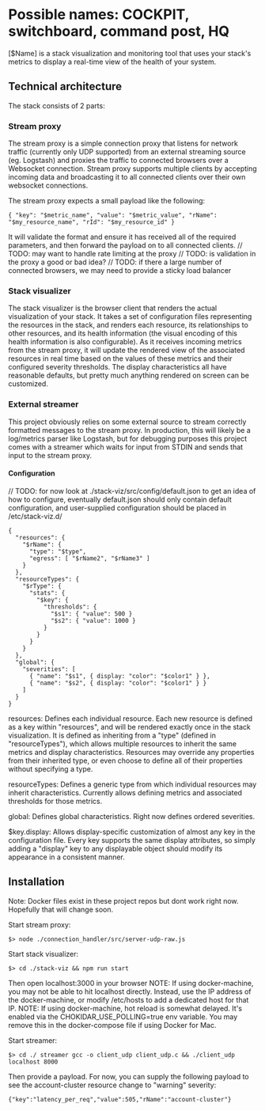 # Possible names: COCKPIT, switchboard, command post, HQ

[$Name] is a stack visualization and monitoring tool that uses your stack's metrics to display a real-time view of the health of your system.

## Technical architecture
The stack consists of 2 parts:

### Stream proxy
The stream proxy is a simple connection proxy that listens for network traffic (currently only UDP supported) from an external streaming source (eg. Logstash) and proxies the traffic to connected browsers over a Websocket connection. Stream proxy supports multiple clients by accepting incoming data and broadcasting it to all connected clients over their own websocket connections.

The stream proxy expects a small payload like the following:

```
{ "key": "$metric_name", "value": "$metric_value", "rName": "$my_resource_name", "rId": "$my_resource_id" }
```

It will validate the format and ensure it has received all of the required parameters, and then forward the payload on to all connected clients.
// TODO: may want to handle rate limiting at the proxy
// TODO: is validation in the proxy a good or bad idea?
// TODO: if there a large number of connected browsers, we may need to provide a sticky load balancer

### Stack visualizer
The stack visualizer is the browser client that renders the actual visualization of your stack. It takes a set of configuration files representing the resources in the stack, and renders each resource, its relationships to other resources, and its health information (the visual encoding of this health information is also configurable). As it receives incoming metrics from the stream proxy, it will update the rendered view of the associated resources in real time based on the values of these metrics and their configured severity thresholds. The display characteristics all have reasonable defaults, but pretty much anything rendered on screen can be customized.

### External streamer
This project obviously relies on some external source to stream correctly formatted messages to the stream proxy. In production, this will likely be a log/metrics parser like Logstash, but for debugging purposes this project comes with a streamer which waits for input from STDIN and sends that input to the stream proxy.

#### Configuration
// TODO: for now look at ./stack-viz/src/config/default.json to get an idea of how to configure, eventually default.json should only contain default configuration, and user-supplied configuration should be placed in /etc/stack-viz.d/
```
{
  "resources": {
    "$rName": {
      "type": "$type",
      "egress": [ "$rName2", "$rName3" ]
    }
  },
  "resourceTypes": {
    "$rType": {
      "stats": {
        "$key": {
          "thresholds": {
            "$s1": { "value": 500 }
            "$s2": { "value": 1000 }
          }
        }
      }
    }
  },
  "global": {
    "severities": [
      { "name": "$s1", { display: "color": "$color1" } },
      { "name": "$s2", { display: "color": "$color1" } }
    ]
  }
}               
```

resources: Defines each individual resource. Each new resource is defined as a key within "resources", and will be rendered exactly once in the stack visualization. It is defined as inheriting from a "type" (defined in "resourceTypes"), which allows multiple resources to inherit the same metrics and display characteristics. Resources may override any properties from their inherited type, or even choose to define all of their properties without specifying a type.

resourceTypes: Defines a generic type from which individual resources may inherit characteristics. Currently allows defining metrics and associated thresholds for those metrics.

global: Defines global characteristics. Right now defines ordered severities.

$key.display: Allows display-specific customization of almost any key in the configuration file. Every key supports the same display attributes, so simply adding a "display" key to any displayable object should modify its appearance in a consistent manner.

## Installation
Note: Docker files exist in these project repos but dont work right now. Hopefully that will change soon.

Start stream proxy:
```
$> node ./connection_handler/src/server-udp-raw.js
```
Start stack visualizer:
```
$> cd ./stack-viz && npm run start
```
Then open localhost:3000 in your browser
NOTE: If using docker-machine, you may not be able to hit localhost directly. Instead, use the IP address of the docker-machine, or modify /etc/hosts to add a dedicated host for that IP.
NOTE: If using docker-machine, hot reload is somewhat delayed. It's enabled via the CHOKIDAR_USE_POLLING=true env variable. You may remove this in the docker-compose file if using Docker for Mac.

Start streamer:
```
$> cd ./ streamer gcc -o client_udp client_udp.c && ./client_udp localhost 8000
```
Then provide a payload. For now, you can supply the following payload to see the account-cluster resource change to "warning" severity:
```
{"key":"latency_per_req","value":505,"rName":"account-cluster"}
```
